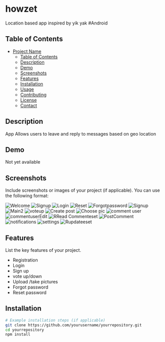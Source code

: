 # howzet
Location based app inspired by yik yak    #Android

## Table of Contents

- [Project Name](#project-name)
  - [Table of Contents](#table-of-contents)
  - [Description](#description)
  - [Demo](#demo)
  - [Screenshots](#screenshots)
  - [Features](#features)
  - [Installation](#installation)
  - [Usage](#usage)
  - [Contributing](#contributing)
  - [License](#license)
  - [Contact](#contact)

## Description

App Allows users to leave and reply to messages based on geo location

## Demo

Not yet available

## Screenshots

Include screenshots or images of your project (if applicable). You can use the following format:

![Welcome](/screenshots/Welcome.png)
![Signup](/screenshots/Signup.png)
![Login](/screenshots/Login.png)
![Reset](/screenshots/Reset.png)
![Forgotpassword](/screenshots/Forgotpssword.png)
![Signup](/screenshots/Main.png)
![Main2](/screenshots/Mainmain.png)
![voteup](/screenshots/voteup.png)
![Create post](/screenshots/Createpost.png)
![Choose pic](/screenshots/Choosepic.png)
![comment user](/screenshots/commentuser.png)
![commentuserEdit](/screenshots/commentuserEdit.png)
![RRead Commenteset](/screenshots/ReadComment.png)
![PostComment](/screenshots/PostComment.png)
![notifications](/screenshots/notifications.png)
![settings](/screenshots/settings.png)
![Rupdateeset](/screenshots/update.png)

## Features

List the key features of your project.

- Registration
- Login 
- Sign up
- vote up/down
- Upload /take pictures
- Forgot password
- Reset password
  

## Installation



```bash
# Example installation steps (if applicable)
git clone https://github.com/yourusername/yourrepository.git
cd yourrepository
npm install
